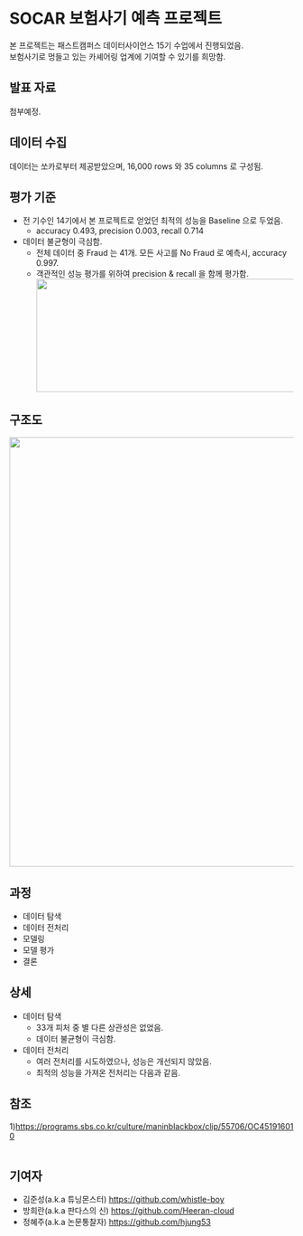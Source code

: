 # SOCAR 보험사기 예측 프로젝트
본 프로젝트는 패스트캠퍼스 데이터사이언스 15기 수업에서 진행되었음.<br>
보험사기로 멍들고 있는 카셰어링 업계에 기여할 수 있기를 희망함.

## 발표 자료
첨부예정.

## 데이터 수집
데이터는 쏘카로부터 제공받았으며, 16,000 rows 와 35 columns 로 구성됨. <br>

## 평가 기준
- 전 기수인 14기에서 본 프로젝트로 얻었던 최적의 성능을 Baseline 으로 두었음.
  - accuracy 0.493, precision 0.003, recall 0.714
- 데이터 불균형이 극심함.
  - 전체 데이터 중 Fraud 는 41개. 모든 사고를 No Fraud 로 예측시, accuracy 0.997.
  - 객관적인 성능 평가를 위하여 precision & recall 을 함께 평가함.
  <img src="https://user-images.githubusercontent.com/72846750/105166682-0b9e3000-5b5b-11eb-8eb0-947cc225af05.png" width="600" height="200"/> <br>

## 구조도
<img src="https://user-images.githubusercontent.com/72846750/105805859-38809600-5fe6-11eb-8128-bed4bc8f39eb.png" width="650" height="760"/> <br>

## 과정
- 데이터 탐색
- 데이터 전처리
- 모델링
- 모델 평가
- 결론

## 상세
- 데이터 탐색
  - 33개 피처 중 별 다른 상관성은 없었음.
  - 데이터 불균형이 극심함.
- 데이터 전처리
  - 여러 전처리를 시도하였으나, 성능은 개선되지 않았음.
  - 최적의 성능을 가져온 전처리는 다음과 같음.

## 참조
1)https://programs.sbs.co.kr/culture/maninblackbox/clip/55706/OC451916010 <br><br>

## 기여자
* 김준성(a.k.a 튜닝몬스터) https://github.com/whistle-boy
* 방희란(a.k.a 판다스의 신) https://github.com/Heeran-cloud
* 정혜주(a.k.a 논문통찰자) https://github.com/hjung53
